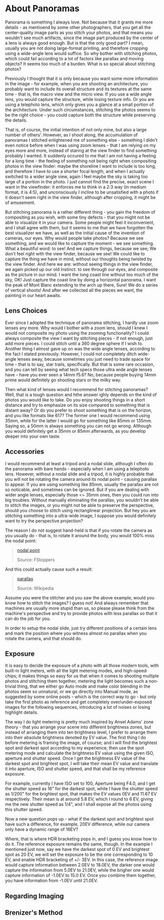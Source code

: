 # About Panoramas

Panorama is something I always love. Not because that it grants me more details - as mentioend by some other photographers, that you get all the center-quality image parts as you stitch your photos, and that means you wouldn't see much artifacts, since the image part produced by the center of a lens is always good enough. But is that the only good part? I mean, usually you are not doing large-format printing, and therefore cropping using a wide-angle lens would suffice. So why bother with stitching photos, which could fail according to a lot of factors like parallax and moving objects? It seems too much of a burden. What is so special about stitching photos?

Previously I thought that it is only because you want some more information in the image - for example, when you are shooting an architecture, you probably want to include its overall structure and its textures at the same time - that is, the macro view and the micro view. If you use a wide angle lens, you would capture the structure, while losing texture info. Or you are using a telephoto lens, which only gives you a glance at a small portion of the architecture. Under such circumstances, stitching the photos seems to be the right choice - you could capture both the structure while preserving the details.

That is, of course, the initial intention of not only mine, but also a large number of others'. However, as I shoot along, the accumulation of panoramas I stitched enlightened me of something else - something I didn't even notice before when I was using zoom lenses - that I am relying on my eyes more and more, instead of staring at the view finder to find something probably I wanted. It suddenly occured to me that I am not having a feeling for a long time - the feeling of something not being right when compositing photos in the view finder: maybe the shoreline I want to include is too long, and therefore I have to use a shorter focal length, and when I actually switched to a wider angle view, again I feel maybe the sky is taking too large of a portion in the photo. I just cannot find the precise, exact scene I want in the viewfinder: it enforces me to think in a 2:3 way (in medium format, it is 4:5), and unconsciously I incline to be unsatisfied with a photo if it doesn't seem right in the view finder, although after cropping, it might be of amusement.

But stitching panorama is a rather different thing - you gain the freedom of compositing as you wish, with some tiny defects - that you might not be able to visualize it in your camera. Some people might feel it inconvenient, and I shall agree with them, but it seems to me that we have forgotten the best visualizer we have, as well as the initial cause of the invention of cameras, our eyes. Why would people take photos? Because we see something, and we would like to capture the moment - we see something. What a beautiful word: to see! And we capture things, because we see; We don't feel right with the view finder, because we see! We could like to capture the thing we have in mind, without our thoughts being twisted by the view finder. And here we are: without seeing things in the view finder, we again picked up our old instinct: to see through our eyes, and composite as the picture in our mind. I want the long coast line without too much of the sky, OK! Just capture the coast line by doing a horizontal panorama. I want the peak of Mont Blanc extending to the arch up there, Sure! We do a series of vertical shoots! And after we collected all the pieces we want, the painting in our heart awaits.

## Lens Choices

Ever since I adopted the technique of panorama stitching, I hardly use zoom lenses any more. Why would I bother with a zoom lens, should I knew I would not composite my photo using the zooming functionality? I could always composite the view I want by stitching pieces - if not enough, just add more pieces. I could stitch until a 360 degree sphere if I wish to. Another thing I almost gave up on was the wide angle lenses, according to the fact I stated previously. However, I could not completely ditch wide-angle lenses away, because sometimes you just need to trade space for time - that is to say, star trails, specifically. But that is some rare occasion, and you can tell by seeing what tech specs those ultra wide angle lenses have - have you ever seen a 14mm f5.6? No, because people buying 14mm prime would definitely go shooting stars or the milky way.

Then what kind of lenses would I recommend for stitching panoramas? Well, that is a tough question and hthe answer ighly depends on the kind of photos you would like to take. Do you enjoy shooting things in a short distance and try to emphasize on its size compared to something that is distant away? Or do you prefer to shoot something that is on the horizon, and you like formats like 617? The former one I would recommend using 35mm, while for the latter I would go for something like 85mm or 135mm. Saying so, a 50mm is always something you can not go wrong. Although you would definitely get a 35mm or 85mm afterwards, as you develop deeper into your own taste. 

## Accessories

I would recommend at least a tripod and a nodal slide, although I often do the panorama with bare hands - especially when I am using a telephoto lens. However, without a nodal slide and a tripod, it is highly probable that you will not be rotating the camera around its nodal point - causing parallax to appear. If you are using something like 85mm, usually the parallax are not so noticable, and sometimes can be ignored. But if you are dealing with wider angle lenses, especially those <= 35mm ones, then you could run into big troubles. Without manually eliminating the parallax, you wouldn't be able to stitch the images, or you might not be able to preserve the perspective, should you choose to stitch using rectanglinear projection. But hey you are stitching something into a ultra-wide image, I suppose you would definitely want to try the perspective projection?

The reason I do not suggest hand-held is that if you rotate the camera as you usually do - that is, to rotate it around the body, you would 100% miss the nodal point:

> [nodal point](https://cdn.fstoppers.com/styles/full/s3/media/2020/05/13/nando-nodal-point.jpg)
>
> Source: FStoppers

And this could actually cause such a result:

> [parallax](https://upload.wikimedia.org/wikipedia/commons/2/2e/Parallax_Example.png)
>
> Source: Wikipedia

Assume you were the stitcher and you saw the above example, would you know how to stitch the images? I guess not! And always remember that machines are usually more stupid than us, so please please think from the machine's perspective and try to provide photos with less parallax so that it can do the job for you.

In order to setup the nodal slide, just try different positions of a certain lens and mark the position where you witness almost no parallax when you rotate the camera, and that should do.

## Exposure

It is easy to decide the exposure of a photo with all those modern tools, with built-in light meters, with all the light metering modes, and high-speed chips; it makes things so easy for us that when it comes to shooting multiple photos and stitching them together, metering the light becomes such a non-trivial thing, that we either go Auto mode and make color blending in the photos seem so unnatural, or we go directly into Manual mode, as suggested by some online posts - which is the correct way to go - but only take the first photo as reference and get completely over/under-exposed images for the following sequences, introducing a lot of noises or losing highlight details.

The way I do light metering is pretty much inspired by Ansel Adams' zone theory - that you arrange your scene into different brightness zones, but instead of arranging them into ten brightness level, I prefer to arrange them into their absolute brightness denoted by EV value. The first thing I do before metering is framing the image, of course; and I will find the brightest spot and darkest spot according to my experience, then use the spot metering mode and calculate the brightness EV value using the given ISO, aperture and shutter speed. Once I get the brightness EV value of the darkest spot and brightest spot, I will take their mean EV value and translate it into aperture, ISO and shutter speed, and that shall be my reference exposure.

For example, currently I have ISO set to 100, Aperture being F4.0, and I get the shutter speed as 16" for the darkest spot, while I have the shutter speed as 1/200" for the brightest spot, that makes the EV values 0EV and 11.67 EV respectively. Their mean is at around 5.8 EV, which I round to 6 EV, giving me the new shutter speed as 1/4", and I shall expose all the photos using this shutter speed.

Now a new question pops up - what if the darkest spot and brightest spot have such a difference, for example, 20EV difference, while our camera only have a dynamic range of 16EV?

Where, that is where HDR bracketing pops in, and I guess you know how to do it. The reference exposure remains the same, though. In the example I mentioned just now, say we have the darkest spot of 0 EV and brightest spot as 20 EV, we will set the exposure to be the one corresponding to 10 EV, and enable HDR bracketing of +/- 3EV. In this case,  the reference image would capture information between 2.0EV to 18.0EV, the darker one would capture the information from 5.0EV to 21.0EV, while the brigher one would capture information of -1.0EV to 15.0 EV. Once you combine them together, you have information from -1.0EV until 21.0EV.

## Regarding Imaging


## Brenizer's Method

